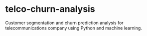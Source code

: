 # telco-churn-analysis
Customer segmentation and churn prediction analysis for telecommunications company using Python and machine learning.
